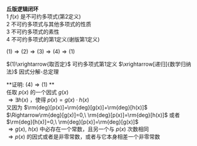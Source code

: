 **丘版逻辑闭环**  
1 $f(x)$ 是不可约多项式(第2定义)  
2 不可约多项式与其他多项式的性质  
3 不可约多项式的素性  
4 不可约多项式的第1定义(谢版第1定义)  
  
 $(1)\Rightarrow(2)\Rightarrow(3)\Rightarrow(4)\Rightarrow(1)$  
  
 $(1)\xrightarrow{取否定}$ 可约多项式第1定义 $\xrightarrow[递归]{数学归纳法}$ 因式分解-总定理  
  
  
**证明: $(4)\Rightarrow(1)$ **  
任取 $p(x)$ 的一个因式 $g(x)$  
 $\Rightarrow\exists h(x)$ ，使得 $p(x)=g(x)\cdot h(x)$  
又因为 $\rm{deg}[p(x)]=\rm{deg}[g(x)]+\rm{deg}[h(x)]$  
 $\Rightarrow\rm{deg}[g(x)]=0,\ \rm{deg}[p(x)]=\rm{deg}[h(x)]$ 或者 $\rm{deg}[h(x)]=0,\ \rm{deg}[p(x)]=\rm{deg}[g(x)]$  
 $\Rightarrow g(x),\ h(x)$ 中必存在一个常数，且另一个与 $p(x)$ 次数相同  
 $\Rightarrow p(x)$ 的因式或者是非零常数，或者与它本身相差一个非零常数  
